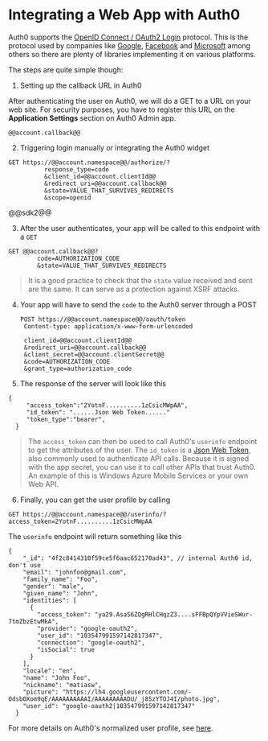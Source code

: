 # Integrating a Web App with Auth0

Auth0 supports the [OpenID Connect / OAuth2 Login](http://openid.net/specs/openid-connect-basic-1_0.html) protocol. This is the protocol used by companies like [Google](https://developers.google.com/accounts/docs/OAuth2Login), [Facebook](http://developers.facebook.com/docs/facebook-login/login-flow-for-web-no-jssdk/) and [Microsoft](http://msdn.microsoft.com/en-us/library/live/hh243647.aspx) among others so there are plenty of libraries implementing it on various platforms.

The steps are quite simple though:

1. Setting up the callback URL in Auth0

  <div class="setup-callback">
  <p>After authenticating the user on Auth0, we will do a GET to a URL on your web site. For security purposes, you have to register this URL  on the <strong>Application Settings</strong> section on Auth0 Admin app.</p>

  <pre><code>@@account.callback@@</pre></code>
  </div>

2. Triggering login manually or integrating the Auth0 widget

  <pre style="word-wrap:break-word"><code>GET https://@@account.namespace@@/authorize/?
          response_type=code
          &client_id=@@account.clientId@@
          &redirect_uri=@@account.callback@@
          &state=VALUE_THAT_SURVIVES_REDIRECTS
          &scope=openid</code></pre>
  
@@sdk2@@

3. After the user authenticates, your app will be called to this endpoint with a `GET`

  <pre style="word-wrap:break-word"><code>GET @@account.callback@@?
        code=AUTHORIZATION_CODE
        &state=VALUE_THAT_SURVIVES_REDIRECTS</code></pre>

  > It is a good practice to check that the `state` value received and sent are the same. It can serve as a protection against XSRF attacks.

4. Your app will have to send the `code` to the Auth0 server through a POST

    <pre style="word-wrap:break-word"><code>POST https://@@account.namespace@@/oauth/token
    Content-type: application/x-www-form-urlencoded

    client_id=@@account.clientId@@
    &redirect_uri=@@account.callback@@
    &client_secret=@@account.clientSecret@@
    &code=AUTHORIZATION_CODE
    &grant_type=authorization_code</code></pre> 

5. The response of the server will look like this

  <pre style="word-wrap:break-word"><code>{
     "access_token":"2YotnF..........1zCsicMWpAA",
     "id_token": "......Json Web Token......"
     "token_type":"bearer",
  }</code></pre>

  > The `access_token` can then be used to call Auth0's `userinfo` endpoint to get the attributes of the user. The `id_token` is a [Json Web Token](http://tools.ietf.org/html/draft-jones-json-web-token-08), also commonly used to authenticate API calls. Because it is signed with the app secret, you can use it to call other APIs that trust Auth0. An example of this is Windows Azure Mobile Services or your own Web API. 

6. Finally, you can get the user profile by calling

  <pre style="word-wrap:break-word"><code>GET https://@@account.namespace@@/userinfo/?access_token=2YotnF..........1zCsicMWpAA</code></pre>

  The `userinfo` endpoint will return something like this

  <pre><code>{
    "_id": "4f2c8414310f59ce5f6aac652170ad43", // internal Auth0 id, don't use
    "email": "johnfoo@gmail.com",
    "family_name": "Foo",
    "gender": "male",
    "given_name": "John",
    "identities": [
      {
        "access_token": "ya29.AsaS6ZQgRHlCHqzZ3....sFFBpQYpVVieSWur-7tmZbzEtwMkA",
        "provider": "google-oauth2",
        "user_id": "103547991597142817347",
        "connection": "google-oauth2",
        "isSocial": true
      }
    ],
    "locale": "en",
    "name": "John Foo",
    "nickname": "matiasw",
    "picture": "https://lh4.googleusercontent.com/-OdsbOXom9qE/AAAAAAAAAAI/AAAAAAAAADU/_j8SzYTOJ4I/photo.jpg",
    "user_id": "google-oauth2|103547991597142817347"
  }</code></pre>

For more details on Auth0's normalized user profile, see [here](user-profile).